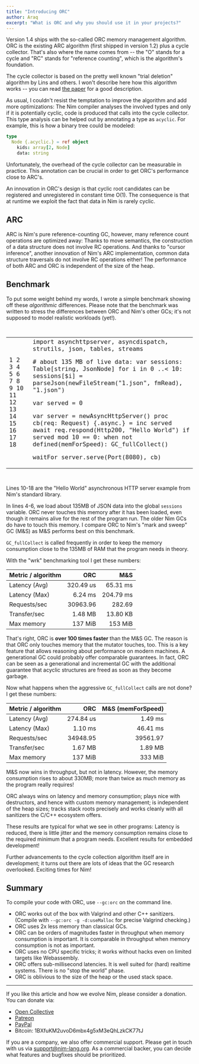```yaml
---
title: "Introducing ORC"
author: Araq
excerpt: "What is ORC and why you should use it in your projects?"
---
```



Version 1.4 ships with the so-called ORC memory management algorithm.
ORC is the existing ARC algorithm (first shipped in version 1.2) plus a
cycle collector. That's also where the name comes from -- the "O" stands
for a cycle and "RC" stands for "reference counting", which is the
algorithm's foundation.

The cycle collector is based on the pretty well known "trial deletion"
algorithm by Lins and others. I won't describe here how this algorithm
works -- you can read
[the paper](https://researcher.watson.ibm.com/researcher/files/us-bacon/Bacon01Concurrent.pdf)
for a good description.

As usual, I couldn't resist the temptation to improve the algorithm and
add more optimizations: The Nim compiler analyses the involved types and
only if it is potentially cyclic, code is produced that calls into the
cycle collector. This type analysis can be helped out by annotating a
type as `acyclic`. For example, this is how
a binary tree could be modeled:

```nim
type
  Node {.acyclic.} = ref object
    kids: array[2, Node]
    data: string
```

Unfortunately, the overhead of the cycle collector can be measurable in
practice. This annotation can be crucial in order to get ORC's
performance close to ARC's.

An innovation in ORC's design is that cyclic root candidates can be
registered and unregistered in constant time O(1). The consequence is
that at runtime we exploit the fact that data in Nim is rarely cyclic.



## ARC

ARC is Nim's pure reference-counting GC, however, many reference count
operations are optimized away: Thanks to move semantics, the
construction of a data structure does not involve RC operations. And
thanks to "cursor inference", another innovation of Nim's ARC
implementation, common data structure traversals do not involve RC
operations either! The performance of both ARC and ORC is independent of
the size of the heap.



## Benchmark

To put some weight behind my words, I wrote a simple benchmark showing
off these *algorithmic* differences. Please note that the benchmark was
written to stress the differences between ORC and Nim's other GCs; it's
not supposed to model realistic workloads (yet!).


<div class="language-nim highlighter-rouge"><pre class="highlight"><code>
<table class="line-nums-table"><tbody><tr><td class="blob-line-nums">1
2
3
4
5
6
7
8
9
10
11
12
13
14
15
16
17
18
</td><td><span class="k">import</span> <span class="Identifier">asynchttpserver</span><span class="Punctuation">,</span> <span class="Identifier">asyncdispatch</span><span class="Punctuation">,</span> <span class="Identifier">strutils</span><span class="Punctuation">,</span> <span class="Identifier">json</span><span class="Punctuation">,</span> <span class="Identifier">tables</span><span class="Punctuation">,</span> <span class="Identifier">streams</span>

<span class="Comment"># about 135 MB of live data:</span>
<span class="k">var</span> <span class="Identifier">sessions</span><span class="Punctuation">:</span> <span class="Identifier">Table</span><span class="Punctuation">[</span><span class="Identifier">string</span><span class="Punctuation">,</span> <span class="Identifier">JsonNode</span><span class="Punctuation">]</span>
<span class="k">for</span> <span class="Identifier">i</span> <span class="k">in</span> <span class="mi">0</span> <span class="Operator">..&lt;</span> <span class="mi">10</span><span class="Punctuation">:</span>
  <span class="Identifier">sessions</span><span class="Punctuation">[</span><span class="Operator">$</span><span class="Identifier">i</span><span class="Punctuation">]</span> <span class="Operator">=</span> <span class="Identifier">parseJson</span><span class="Punctuation">(</span><span class="Identifier">newFileStream</span><span class="Punctuation">(</span><span class="s">&quot;1.json&quot;</span><span class="Punctuation">,</span> <span class="Identifier">fmRead</span><span class="Punctuation">)</span><span class="Punctuation">,</span> <span class="s">&quot;1.json&quot;</span><span class="Punctuation">)</span>

<span class="k">var</span> <span class="Identifier">served</span> <span class="Operator">=</span> <span class="mi">0</span>

<span class="k">var</span> <span class="Identifier">server</span> <span class="Operator">=</span> <span class="Identifier">newAsyncHttpServer</span><span class="Punctuation">(</span><span class="Punctuation">)</span>
<span class="k">proc</span> <span class="nf">cb</span><span class="Punctuation">(</span><span class="Identifier">req</span><span class="Punctuation">:</span> <span class="Identifier">Request</span><span class="Punctuation">)</span> <span class="Punctuation">{</span><span class="Operator">.</span><span class="Identifier">async</span><span class="Operator">.</span><span class="Punctuation">}</span> <span class="Operator">=</span>
  <span class="Identifier">inc</span> <span class="Identifier">served</span>
  <span class="Identifier">await</span> <span class="Identifier">req</span><span class="Operator">.</span><span class="Identifier">respond</span><span class="Punctuation">(</span><span class="Identifier">Http200</span><span class="Punctuation">,</span> <span class="s">&quot;Hello World&quot;</span><span class="Punctuation">)</span>
  <span class="k">if</span> <span class="Identifier">served</span> <span class="k">mod</span> <span class="mi">10</span> <span class="Operator">==</span> <span class="mi">0</span><span class="Punctuation">:</span>
    <span class="k">when</span> <span class="k">not</span> <span class="Identifier">defined</span><span class="Punctuation">(</span><span class="Identifier">memForSpeed</span><span class="Punctuation">)</span><span class="Punctuation">:</span>
      <span class="Identifier">GC_fullCollect</span><span class="Punctuation">(</span><span class="Punctuation">)</span>

<span class="Identifier">waitFor</span> <span class="Identifier">server</span><span class="Operator">.</span><span class="Identifier">serve</span><span class="Punctuation">(</span><span class="Identifier">Port</span><span class="Punctuation">(</span><span class="mi">8080</span><span class="Punctuation">)</span><span class="Punctuation">,</span> <span class="Identifier">cb</span><span class="Punctuation">)</span></td></tr></tbody></table>
</code></pre>
</div>


Lines 10-18 are the "Hello World" asynchronous HTTP server example from
Nim's standard library.

In lines 4-6, we load about 135MB of JSON data into the global `sessions` variable.
ORC never touches this memory after it has been loaded, even though it remains alive for the
rest of the program run. The older Nim GCs do have to touch this memory.
I compare ORC to Nim's "mark and sweep" GC (M&S) as M&S performs best on
this benchmark.

`GC_fullCollect` is called frequently in order to keep the memory
consumption close to the 135MB of RAM that the program needs in theory.

With the "wrk" benchmarking tool I get these numbers:

| Metric / algorithm | ORC         | M&S       |
| ------------------ | ----------: | --------: |
| Latency (Avg)      | 320.49 *u*s | 65.31 ms  |
| Latency (Max)      | 6.24 ms     | 204.79 ms |
| Requests/sec       | 30963.96    | 282.69    |
| Transfer/sec       | 1.48 MB     | 13.80 KB  |
| Max memory         | 137 MiB     | 153 MiB   |


That's right, ORC is **over 100 times faster** than the M&S GC. The
reason is that ORC only touches memory that the mutator touches, too.
This is a key feature that allows reasoning about performance on modern
machines. A generational GC could probably offer comparable guarantees.
In fact, ORC can be seen as a generational and incremental GC with the
additional guarantee that acyclic structures are freed as soon as they
become garbage.

Now what happens when the aggressive `GC_fullCollect` calls are not
done? I get these numbers:

| Metric / algorithm | ORC         | M&S (memForSpeed) |
| ------------------ | ----------: | ----------------: |
| Latency (Avg)      | 274.84 *u*s | 1.49 ms           |
| Latency (Max)      | 1.10 ms     | 46.41 ms          |
| Requests/sec       | 34948.95    | 39561.97          |
| Transfer/sec       | 1.67 MB     | 1.89 MB           |
| Max memory         | 137 MiB     | 333 MiB           |

M&S now wins in throughput, but not in latency. However, the memory
consumption rises to about 330MB; more than twice as much memory as the
program really requires!

ORC always wins on latency and memory consumption; plays nice with
destructors, and hence with custom memory management; is independent of
the heap sizes; tracks stack roots precisely and works cleanly with all
sanitizers the C/C++ ecosystem offers.

These results are typical for what we see in other programs:
Latency is reduced, there is little jitter and the memory consumption
remains close to the required minimum that a program needs.
Excellent results for embedded development!

Further advancements to the cycle collection algorithm itself are in development;
it turns out there are lots of ideas that the GC research overlooked.
Exciting times for Nim!



## Summary

To compile your code with ORC, use `--gc:orc` on the command line.

- ORC works out of the box with Valgrind and other C++ sanitizers.
  (Compile with `--gc:orc -g -d:useMalloc` for precise Valgrind
  checking.)
- ORC uses 2x less memory than classical GCs.
- ORC can be orders of magnitudes faster in throughput when memory
  consumption is important. It is comparable in throughput when memory
  consumption is not as important.
- ORC uses no CPU specific tricks; it works without hacks even on
  limited targets like Webassembly.
- ORC offers sub-millisecond latencies. It is well suited for (hard)
  realtime systems. There is no "stop the world" phase.
- ORC is oblivious to the size of the heap or the used stack space.

----

If you like this article and how we evolve Nim, please consider a
donation. You can donate via:

- [Open Collective](https://opencollective.com/nim)
- [Patreon](https://www.patreon.com/araq)
- [PayPal](https://www.paypal.com/donate/?cmd=_s-xclick&hosted_button_id=FLWX5V2PMAXAU)
- Bitcoin: 1BXfuKM2uvoD6mbx4g5xM3eQhLzkCK77tJ

If you are a company, we also offer commercial support. Please get in
touch with us via <support@nim-lang.org>. As a commercial backer, you
can decide what features and bugfixes should be prioritized.
